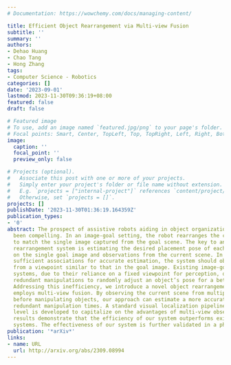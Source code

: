 ```yaml
---
# Documentation: https://wowchemy.com/docs/managing-content/

title: Efficient Object Rearrangement via Multi-view Fusion
subtitle: ''
summary: ''
authors:
- Dehao Huang
- Chao Tang
- Hong Zhang
tags:
- Computer Science - Robotics
categories: []
date: '2023-09-01'
lastmod: 2023-11-30T09:36:19+08:00
featured: false
draft: false

# Featured image
# To use, add an image named `featured.jpg/png` to your page's folder.
# Focal points: Smart, Center, TopLeft, Top, TopRight, Left, Right, BottomLeft, Bottom, BottomRight.
image:
  caption: ''
  focal_point: ''
  preview_only: false

# Projects (optional).
#   Associate this post with one or more of your projects.
#   Simply enter your project's folder or file name without extension.
#   E.g. `projects = ["internal-project"]` references `content/project/deep-learning/index.md`.
#   Otherwise, set `projects = []`.
projects: []
publishDate: '2023-11-30T01:36:19.164359Z'
publication_types:
- '0'
abstract: The prospect of assistive robots aiding in object organization has always
  been compelling. In an image-goal setting, the robot rearranges the current scene
  to match the single image captured from the goal scene. The key to an image-goal
  rearrangement system is estimating the desired placement pose of each object based
  on the single goal image and observations from the current scene. In order to establish
  sufficient associations for accurate estimation, the system should observe an object
  from a viewpoint similar to that in the goal image. Existing image-goal rearrangement
  systems, due to their reliance on a fixed viewpoint for perception, often require
  redundant manipulations to randomly adjust an object’s pose for a better perspective.
  Addressing this inefficiency, we introduce a novel object rearrangement system that
  employs multi-view fusion. By observing the current scene from multiple viewpoints
  before manipulating objects, our approach can estimate a more accurate pose without
  redundant manipulation times. A standard visual localization pipeline at the object
  level is developed to capitalize on the advantages of multi-view observations. Simulation
  results demonstrate that the efficiency of our system outperforms existing single-view
  systems. The effectiveness of our system is further validated in a physical experiment.
publication: '*arXiv*'
links:
- name: URL
  url: http://arxiv.org/abs/2309.08994
---
```


